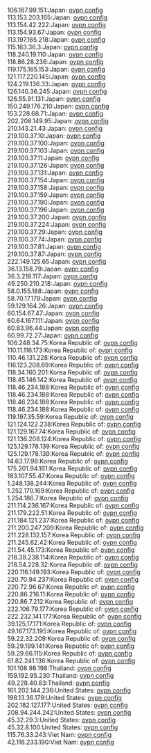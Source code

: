 106.167.99.151:Japan: [ovpn config](vpn/106_167_99_151.ovpn)  
113.153.203.165:Japan: [ovpn config](vpn/113_153_203_165.ovpn)  
113.154.42.222:Japan: [ovpn config](vpn/113_154_42_222.ovpn)  
113.154.93.67:Japan: [ovpn config](vpn/113_154_93_67.ovpn)  
113.197.165.218:Japan: [ovpn config](vpn/113_197_165_218.ovpn)  
115.163.36.3:Japan: [ovpn config](vpn/115_163_36_3.ovpn)  
118.240.19.110:Japan: [ovpn config](vpn/118_240_19_110.ovpn)  
118.86.28.236:Japan: [ovpn config](vpn/118_86_28_236.ovpn)  
119.175.165.153:Japan: [ovpn config](vpn/119_175_165_153.ovpn)  
121.117.220.145:Japan: [ovpn config](vpn/121_117_220_145.ovpn)  
124.219.136.33:Japan: [ovpn config](vpn/124_219_136_33.ovpn)  
126.140.36.245:Japan: [ovpn config](vpn/126_140_36_245.ovpn)  
126.55.91.131:Japan: [ovpn config](vpn/126_55_91_131.ovpn)  
150.249.176.210:Japan: [ovpn config](vpn/150_249_176_210.ovpn)  
153.228.68.71:Japan: [ovpn config](vpn/153_228_68_71.ovpn)  
202.208.149.95:Japan: [ovpn config](vpn/202_208_149_95.ovpn)  
210.143.21.43:Japan: [ovpn config](vpn/210_143_21_43.ovpn)  
219.100.37.10:Japan: [ovpn config](vpn/219_100_37_10.ovpn)  
219.100.37.100:Japan: [ovpn config](vpn/219_100_37_100.ovpn)  
219.100.37.103:Japan: [ovpn config](vpn/219_100_37_103.ovpn)  
219.100.37.11:Japan: [ovpn config](vpn/219_100_37_11.ovpn)  
219.100.37.126:Japan: [ovpn config](vpn/219_100_37_126.ovpn)  
219.100.37.131:Japan: [ovpn config](vpn/219_100_37_131.ovpn)  
219.100.37.154:Japan: [ovpn config](vpn/219_100_37_154.ovpn)  
219.100.37.158:Japan: [ovpn config](vpn/219_100_37_158.ovpn)  
219.100.37.159:Japan: [ovpn config](vpn/219_100_37_159.ovpn)  
219.100.37.190:Japan: [ovpn config](vpn/219_100_37_190.ovpn)  
219.100.37.196:Japan: [ovpn config](vpn/219_100_37_196.ovpn)  
219.100.37.200:Japan: [ovpn config](vpn/219_100_37_200.ovpn)  
219.100.37.224:Japan: [ovpn config](vpn/219_100_37_224.ovpn)  
219.100.37.29:Japan: [ovpn config](vpn/219_100_37_29.ovpn)  
219.100.37.74:Japan: [ovpn config](vpn/219_100_37_74.ovpn)  
219.100.37.81:Japan: [ovpn config](vpn/219_100_37_81.ovpn)  
219.100.37.87:Japan: [ovpn config](vpn/219_100_37_87.ovpn)  
222.149.125.65:Japan: [ovpn config](vpn/222_149_125_65.ovpn)  
36.13.158.79:Japan: [ovpn config](vpn/36_13_158_79.ovpn)  
36.3.218.117:Japan: [ovpn config](vpn/36_3_218_117.ovpn)  
49.250.210.218:Japan: [ovpn config](vpn/49_250_210_218.ovpn)  
58.0.155.188:Japan: [ovpn config](vpn/58_0_155_188.ovpn)  
58.70.17.179:Japan: [ovpn config](vpn/58_70_17_179.ovpn)  
59.129.164.26:Japan: [ovpn config](vpn/59_129_164_26.ovpn)  
60.154.67.47:Japan: [ovpn config](vpn/60_154_67_47.ovpn)  
60.64.167.111:Japan: [ovpn config](vpn/60_64_167_111.ovpn)  
60.83.96.44:Japan: [ovpn config](vpn/60_83_96_44.ovpn)  
60.99.72.27:Japan: [ovpn config](vpn/60_99_72_27.ovpn)  
106.248.34.75:Korea Republic of: [ovpn config](vpn/106_248_34_75.ovpn)  
110.11.116.173:Korea Republic of: [ovpn config](vpn/110_11_116_173.ovpn)  
110.46.131.228:Korea Republic of: [ovpn config](vpn/110_46_131_228.ovpn)  
116.123.208.69:Korea Republic of: [ovpn config](vpn/116_123_208_69.ovpn)  
118.34.160.201:Korea Republic of: [ovpn config](vpn/118_34_160_201.ovpn)  
118.45.146.142:Korea Republic of: [ovpn config](vpn/118_45_146_142.ovpn)  
118.46.234.188:Korea Republic of: [ovpn config](vpn/118_46_234_188.ovpn)  
118.46.234.188:Korea Republic of: [ovpn config](vpn/118_46_234_188.ovpn)  
118.46.234.188:Korea Republic of: [ovpn config](vpn/118_46_234_188.ovpn)  
118.46.234.188:Korea Republic of: [ovpn config](vpn/118_46_234_188.ovpn)  
119.197.35.59:Korea Republic of: [ovpn config](vpn/119_197_35_59.ovpn)  
121.124.122.238:Korea Republic of: [ovpn config](vpn/121_124_122_238.ovpn)  
121.129.167.74:Korea Republic of: [ovpn config](vpn/121_129_167_74.ovpn)  
121.136.208.124:Korea Republic of: [ovpn config](vpn/121_136_208_124.ovpn)  
125.129.178.139:Korea Republic of: [ovpn config](vpn/125_129_178_139.ovpn)  
125.129.178.139:Korea Republic of: [ovpn config](vpn/125_129_178_139.ovpn)  
14.63.17.98:Korea Republic of: [ovpn config](vpn/14_63_17_98.ovpn)  
175.201.94.161:Korea Republic of: [ovpn config](vpn/175_201_94_161.ovpn)  
183.107.55.47:Korea Republic of: [ovpn config](vpn/183_107_55_47.ovpn)  
1.248.138.244:Korea Republic of: [ovpn config](vpn/1_248_138_244.ovpn)  
1.252.170.169:Korea Republic of: [ovpn config](vpn/1_252_170_169.ovpn)  
1.254.186.7:Korea Republic of: [ovpn config](vpn/1_254_186_7.ovpn)  
211.114.236.167:Korea Republic of: [ovpn config](vpn/211_114_236_167.ovpn)  
211.179.222.51:Korea Republic of: [ovpn config](vpn/211_179_222_51.ovpn)  
211.184.121.237:Korea Republic of: [ovpn config](vpn/211_184_121_237.ovpn)  
211.200.247.209:Korea Republic of: [ovpn config](vpn/211_200_247_209.ovpn)  
211.228.132.157:Korea Republic of: [ovpn config](vpn/211_228_132_157.ovpn)  
211.245.62.42:Korea Republic of: [ovpn config](vpn/211_245_62_42.ovpn)  
211.54.45.173:Korea Republic of: [ovpn config](vpn/211_54_45_173.ovpn)  
218.38.238.114:Korea Republic of: [ovpn config](vpn/218_38_238_114.ovpn)  
218.54.228.32:Korea Republic of: [ovpn config](vpn/218_54_228_32.ovpn)  
220.116.149.193:Korea Republic of: [ovpn config](vpn/220_116_149_193.ovpn)  
220.70.94.237:Korea Republic of: [ovpn config](vpn/220_70_94_237.ovpn)  
220.72.96.67:Korea Republic of: [ovpn config](vpn/220_72_96_67.ovpn)  
220.86.216.11:Korea Republic of: [ovpn config](vpn/220_86_216_11.ovpn)  
220.86.7.212:Korea Republic of: [ovpn config](vpn/220_86_7_212.ovpn)  
222.106.79.177:Korea Republic of: [ovpn config](vpn/222_106_79_177.ovpn)  
222.232.141.177:Korea Republic of: [ovpn config](vpn/222_232_141_177.ovpn)  
39.125.17.171:Korea Republic of: [ovpn config](vpn/39_125_17_171.ovpn)  
49.167.173.195:Korea Republic of: [ovpn config](vpn/49_167_173_195.ovpn)  
59.22.32.209:Korea Republic of: [ovpn config](vpn/59_22_32_209.ovpn)  
59.29.199.141:Korea Republic of: [ovpn config](vpn/59_29_199_141.ovpn)  
59.29.66.115:Korea Republic of: [ovpn config](vpn/59_29_66_115.ovpn)  
61.82.241.136:Korea Republic of: [ovpn config](vpn/61_82_241_136.ovpn)  
101.108.98.198:Thailand: [ovpn config](vpn/101_108_98_198.ovpn)  
159.192.95.230:Thailand: [ovpn config](vpn/159_192_95_230.ovpn)  
49.228.40.83:Thailand: [ovpn config](vpn/49_228_40_83.ovpn)  
161.202.144.236:United States: [ovpn config](vpn/161_202_144_236.ovpn)  
198.13.36.179:United States: [ovpn config](vpn/198_13_36_179.ovpn)  
202.182.127.177:United States: [ovpn config](vpn/202_182_127_177.ovpn)  
208.94.244.242:United States: [ovpn config](vpn/208_94_244_242.ovpn)  
45.32.29.3:United States: [ovpn config](vpn/45_32_29_3.ovpn)  
45.32.8.100:United States: [ovpn config](vpn/45_32_8_100.ovpn)  
115.76.33.243:Viet Nam: [ovpn config](vpn/115_76_33_243.ovpn)  
42.116.233.190:Viet Nam: [ovpn config](vpn/42_116_233_190.ovpn)  
